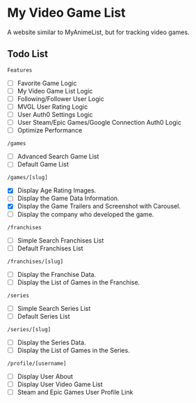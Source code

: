 # My Video Game List

A website similar to MyAnimeList, but for tracking video games.

## Todo List

`Features`

- [ ] Favorite Game Logic
- [ ] My Video Game List Logic
- [ ] Following/Follower User Logic
- [ ] MVGL User Rating Logic
- [ ] User Auth0 Settings Logic
- [ ] User Steam/Epic Games/Google Connection Auth0 Logic
- [ ] Optimize Performance

`/games`

- [ ] Advanced Search Game List
- [ ] Default Game List

`/games/[slug]`

- [x] Display Age Rating Images.
- [ ] Display the Game Data Information.
- [x] Display the Game Trailers and Screenshot with Carousel.
- [ ] Display the company who developed the game.

`/franchises`

- [ ] Simple Search Franchises List
- [ ] Default Franchises List

`/franchises/[slug]`

- [ ] Display the Franchise Data.
- [ ] Display the List of Games in the Franchise.

`/series`

- [ ] Simple Search Series List
- [ ] Default Series List

`/series/[slug]`

- [ ] Display the Series Data.
- [ ] Display the List of Games in the Series.

`/profile/[username]`

- [ ] Display User About
- [ ] Display User Video Game List
- [ ] Steam and Epic Games User Profile Link
